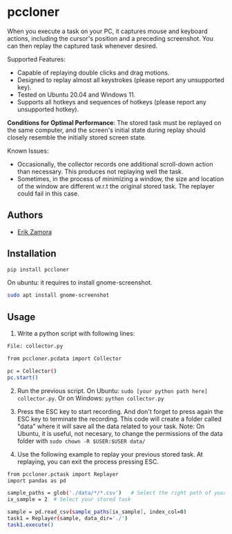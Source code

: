 # pccloner
When you execute a task on your PC, it captures mouse and keyboard actions, including the cursor's position and a preceding screenshot. You can then replay the captured task whenever desired.
 
Supported Features:
* Capable of replaying double clicks and drag motions.
* Designed to replay almost all keystrokes (please report any unsupported key).
* Tested on Ubuntu 20.04 and Windows 11.
* Supports all hotkeys and sequences of hotkeys (please report any unsupported hotkey).

**Conditions for Optimal Performance**: The stored task must be replayed on the same computer, and the screen's initial state during replay should closely resemble the initially stored screen state.

Known Issues:
* Occasionally, the collector records one additional scroll-down action than necessary. This produces not replaying well the task. 
* Sometimes, in the process of minimizing a window, the size and location of the window are different w.r.t the original stored task. The replayer could fail in this case. 

## Authors
- [Erik Zamora](https://www.ezamorag.com)
## Installation
```bash
pip install pccloner
```
On ubuntu: it requires to install gnome-screenshot.
```bash
sudo apt install gnome-screenshot
```

## Usage
1. Write a python script with following lines:
```bash
File: collector.py

from pccloner.pcdata import Collector

pc = Collector()
pc.start()
```
2. Run the previous script. On Ubuntu: ```sudo [your python path here] collector.py```. Or on Windows: ```python collector.py```
3. Press the ESC key to start recording. And don't forget to press again the ESC key to terminate the recording. This code will create a folder called "data" where it will save all the data related to your task. Note: On Ubuntu, it is useful, not necesary, to change the permissions of the data folder with ```sudo chown -R $USER:$USER data/```

4. Use the following example to replay your previous stored task. At replaying, you can exit the process pressing ESC. 
```bash
from pccloner.pctask import Replayer
import pandas as pd

sample_paths = glob('./data/*/*.csv')   # Select the right path of your stored tasks
ix_sample = 2  # Select your stored task 

sample = pd.read_csv(sample_paths[ix_sample], index_col=0)
task1 = Replayer(sample, data_dir='./')
task1.execute()
```
